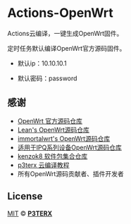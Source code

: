 # Actions-OpenWrt
Actions云编译，一键生成OpenWrt固件。

定时任务默认编译OpenWrt官方源码固件。

- 默认ip：10.10.10.1

- 默认密码：password


## 感谢
- [OpenWrt 官方源码仓库](https://github.com/openwrt/openwrt)
- [Lean's OpenWrt源码仓库](https://github.com/coolsnowwolf/lede)
- [immortalwrt's OpenWrt源码仓库](https://github.com/immortalwrt/immortalwrt)
- [适用于IPQ系列设备OpenWrt源码仓库](https://github.com/breeze303/openwrt-6.x)
- [kenzok8 软件包集合仓库](https://github.com/kenzok8/small-package)
- [p3terx 云编译教程](https://p3terx.com/archives/build-openwrt-with-github-actions.html)
- 所有OpenWrt源码贡献者、插件开发者


## License

[MIT](https://github.com/P3TERX/Actions-OpenWrt/blob/main/LICENSE) © [**P3TERX**](https://p3terx.com)
